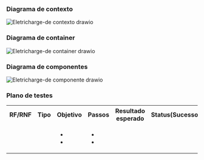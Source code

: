 ### Diagrama de contexto

![Eletricharge-de contexto drawio](https://user-images.githubusercontent.com/81269914/191841098-8d33c7cf-b26a-406d-8c80-917591660b5c.png)

### Diagrama de container

![Eletricharge-de container drawio](https://user-images.githubusercontent.com/81269914/191841272-cf160653-59f6-4064-a999-ff36e9992dfb.png)


### Diagrama de componentes
![Eletricharge-de componente drawio](https://user-images.githubusercontent.com/81269914/191841322-920c1ba0-1ed6-498c-bda5-4c47842495e6.png)


### Plano de testes

<table>
 <tr>
  <th>RF/RNF</th>
  <th>Tipo</th>
  <th>Objetivo</th>
  <th>Passos</th>
  <th>Resultado esperado</th>
  <th>Status(Sucesso/Falha)</th>
 </tr>
 <tr>
  <td></td>
  <td></td>
  <td>
    <ul>
       <li></li>
       <li></li>
    </ul>
  </td>
  <td>
   <ul>
       <li></li>
       <li></li>
    </ul>
  </td>
  <td></td>
  <td></td>
 </tr>
